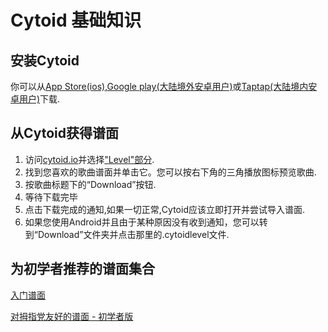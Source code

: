 # Cytoid 基础知识

## 安装Cytoid

你可以从[App Store(ios)](https://itunes.apple.com/us/app/cytoid/id1266582726),[Google play(大陆境外安卓用户)](https://play.google.com/store/apps/details?id=me.tigerhix.cytoid)或[Taptap(大陆境内安卓用户)](https://www.taptap.com/app/158749)下载.

## 从Cytoid获得谱面

1. 访问[cytoid.io](https://cytoid.io)并选择["Level"部分](https://cytoid.io/browse).
2. 找到您喜欢的歌曲谱面并单击它。您可以按右下角的三角播放图标预览歌曲.
3. 按歌曲标题下的“Download”按钮.
4. 等待下载完毕
5. 点击下载完成的通知,如果一切正常,Cytoid应该立即打开并尝试导入谱面.
6. 如果您使用Android并且由于某种原因没有收到通知，您可以转到“Download”文件夹并点击那里的.cytoidlevel文件.

## 为初学者推荐的谱面集合

 [入门谱面](https://www.google.com/url?q=https%3A%2F%2Fcytoid.io%2Fcollections%2Fgetting-started&sa=D&sntz=1&usg=AFQjCNHK7Y2bz3Rkr4-FxnUbK3pjxz-uVw)

[对拇指党友好的谱面 - 初学者版](https://www.google.com/url?q=https%3A%2F%2Fcytoid.io%2Fcollections%2Fthumb_friendly-beginner.collection&sa=D&sntz=1&usg=AFQjCNGgYqFAjoaRWWSYyMTnylwpgqy9rg)